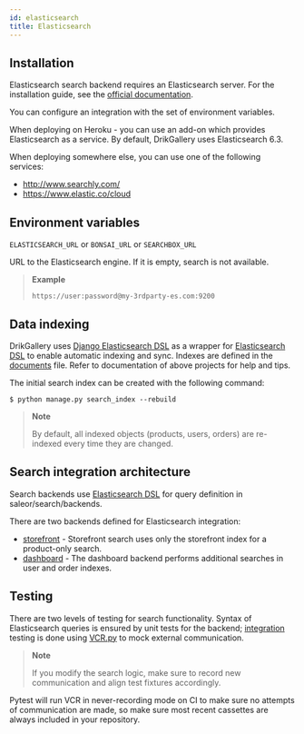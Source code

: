 ```yaml
---
id: elasticsearch
title: Elasticsearch
---
```


## Installation

Elasticsearch search backend requires an Elasticsearch server. 
For the installation guide, see the [official documentation](https://www.elastic.co/guide/en/elasticsearch/reference/current/index.html).

You can configure an integration with the set of environment variables. 

When deploying on Heroku - you can use an add-on which provides Elasticsearch as a service. By default, DrikGallery uses Elasticsearch 6.3.

When deploying somewhere else, you can use one of the following services:

* http://www.searchly.com/
* https://www.elastic.co/cloud


## Environment variables

`ELASTICSEARCH_URL` or `BONSAI_URL` or `SEARCHBOX_URL`

URL to the Elasticsearch engine. If it is empty, search is not available.

> **Example** 
>
>`https://user:password@my-3rdparty-es.com:9200`


## Data indexing

DrikGallery uses [Django Elasticsearch DSL](https://github.com/sabricot/django-elasticsearch-dsl) as a wrapper for [Elasticsearch DSL](https://github.com/elastic/elasticsearch-dsl-py) to enable automatic indexing and sync. 
Indexes are defined in the [documents](https://github.com/saleor/saleor/search/documents.py) file. 
Refer to documentation of above projects for help and tips.

The initial search index can be created with the following command:

```console
$ python manage.py search_index --rebuild
```

> **Note**
>
> By default, all indexed objects (products, users, orders) are re-indexed every time they are changed.


## Search integration architecture

Search backends use [Elasticsearch DSL](https://github.com/elastic/elasticsearch-dsl-py) for query definition in saleor/search/backends.

There are two backends defined for Elasticsearch integration: 
* [storefront](https://github.com/dynamicguy/majorityworld/blob/master/saleor/search/backends/elasticsearch_storefront.py) - Storefront search uses only the storefront index for a product-only search.
* [dashboard](https://github.com/dynamicguy/majorityworld/blob/master/saleor/search/backends/elasticsearch_dashboard.py) - The dashboard backend performs additional searches in user and order indexes.


## Testing

There are two levels of testing for search functionality. 
Syntax of Elasticsearch queries is ensured by unit tests for the backend; [integration](https://github.com/saleor/saleor/tests/test_search.py) testing is done using [VCR.py](https://github.com/kevin1024/vcrpy) to mock external communication. 

> **Note**
>
> If you modify the search logic, make sure to record new communication and align test fixtures accordingly.

 Pytest will run VCR in never-recording mode on CI to make sure no attempts of communication are made, so make sure most recent cassettes are always included in your repository.